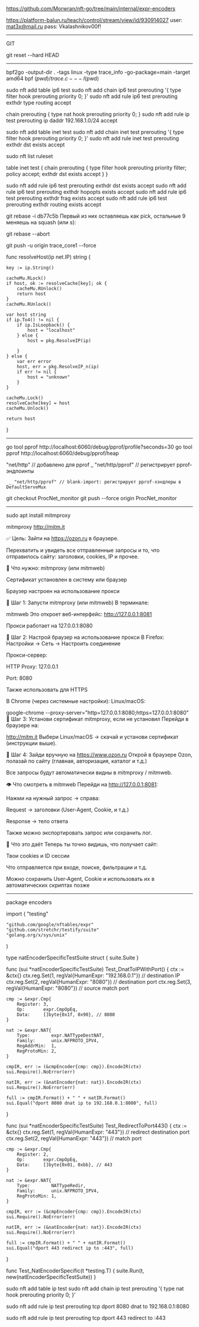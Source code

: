 https://github.com/Morwran/nft-go/tree/main/internal/expr-encoders



https://platform-balun.ru/teach/control/stream/view/id/930914027
user: mat3x@mail.ru
pass: Vkalashnikov00f!

__________________________________________________
GIT

git reset --hard HEAD
____________________________________________________



bpf2go -output-dir . -tags linux -type trace_info -go-package=main -target amd64 bpf $(pwd)/trace.c -- -I$(pwd)



sudo nft add table ip6 test
sudo nft add chain ip6 test prerouting '{ type filter hook prerouting priority 0; }'
sudo nft add rule ip6 test prerouting exthdr type routing accept

chain prerouting {
    type nat hook prerouting priority 0;
}
sudo nft add rule ip test prerouting ip daddr 192.168.1.0/24 accept




sudo nft add table inet test
sudo nft add chain inet test prerouting '{ type filter hook prerouting priority 0; }'
sudo nft add rule inet test prerouting exthdr dst exists accept


sudo nft list ruleset

table inet test {
        chain prerouting {
                type filter hook prerouting priority filter; policy accept;
                exthdr dst exists accept
        }
}


sudo nft add rule ip6 test prerouting exthdr dst exists accept
sudo nft add rule ip6 test prerouting exthdr hopopts exists accept
sudo nft add rule ip6 test prerouting exthdr frag exists accept
sudo nft add rule ip6 test prerouting exthdr routing exists accept



git rebase -i db77c5b 
Первый из них оставляешь как pick, остальные 9 меняешь на squash (или s):

git rebase --abort


git push -u origin trace_core1 --force


func resolveHost(ip net.IP) string {

	key := ip.String()

	cacheMu.RLock()
	if host, ok := resolveCache[key]; ok {
		cacheMu.RUnlock()
		return host
	}
	cacheMu.RUnlock()

	var host string
	if ip.To4() != nil {
		if ip.IsLoopback() {
			host = "localhost"
		} else {
			host = pkg.ResolveIP(ip)

		}
	} else {
		var err error
		host, err = pkg.ResolveIP_n(ip)
		if err != nil {
			host = "unknown"
		}
	}

	cacheMu.Lock()
	resolveCache[key] = host
	cacheMu.Unlock()

	return host
}







_______________________________________________________________________________________________


go tool pprof http://localhost:6060/debug/pprof/profile?seconds=30
go tool pprof http://localhost:6060/debug/pprof/heap



"net/http"      // добавлено для pprof
	_ "net/http/pprof" // регистрирует pprof-эндпоинты

     _ "net/http/pprof" // blank-import: регистрирует pprof-хэндлеры в DefaultServeMux



git checkout ProcNet_monitor
git push --force origin ProcNet_monitor


______________________________________________________________________________________________

sudo apt install mitmproxy

mitmproxy
http://mitm.it




✅ Цель:
Зайти на https://ozon.ru в браузере.

Перехватить и увидеть все отправленные запросы и то, что отправилось сайту: заголовки, cookies, IP и прочее.

🧰 Что нужно:
mitmproxy (или mitmweb)

Сертификат установлен в систему или браузер

Браузер настроен на использование прокси

🔧 Шаг 1: Запусти mitmproxy (или mitmweb)
В терминале:

mitmweb
Это откроет веб-интерфейс: http://127.0.0.1:8081

Прокси работает на 127.0.0.1:8080

🔧 Шаг 2: Настрой браузер на использование прокси
В Firefox:
Настройки → Сеть → Настроить соединение

Прокси-сервер:

HTTP Proxy: 127.0.0.1

Port: 8080

Также использовать для HTTPS

В Chrome (через системные настройки):
Linux/macOS:

google-chrome --proxy-server="http=127.0.0.1:8080;https=127.0.0.1:8080"
🔧 Шаг 3: Установи сертификат mitmproxy, если не установил
Перейди в браузере на:

http://mitm.it
Выбери Linux/macOS → скачай и установи сертификат (инструкции выше).

🔎 Шаг 4: Зайди вручную на https://www.ozon.ru
Открой в браузере Ozon, полазай по сайту (главная, авторизация, каталог и т.д.)

Все запросы будут автоматически видны в mitmproxy / mitmweb.

👁 Что смотреть в mitmweb
Перейди на http://127.0.0.1:8081:

Нажми на нужный запрос → справа:

Request → заголовки (User-Agent, Cookie, и т.д.)

Response → тело ответа

Также можно экспортировать запрос или сохранить лог.

🧠 Что это даёт
Теперь ты точно видишь, что получает сайт:

Твои cookies и ID сессии

Что отправляется при входе, поиске, фильтрации и т.д.

Можно сохранить User-Agent, Cookie и использовать их в автоматических скриптах позже
________________________________________________________________________________




package encoders

import (
	"testing"

	"github.com/google/nftables/expr"
	"github.com/stretchr/testify/suite"
	"golang.org/x/sys/unix"
)

type natEncoderSpecificTestSuite struct {
	suite.Suite
}

func (sui *natEncoderSpecificTestSuite) Test_DnatToIPWithPort() {
	ctx := &ctx{}
	ctx.reg.Set(1, regVal{HumanExpr: "192.168.0.1"}) // destination IP
	ctx.reg.Set(2, regVal{HumanExpr: "8080"})        // destination port
	ctx.reg.Set(3, regVal{HumanExpr: "8080"})        // source match port

	cmp := &expr.Cmp{
		Register: 3,
		Op:       expr.CmpOpEq,
		Data:     []byte{0x1f, 0x90}, // 8080
	}

	nat := &expr.NAT{
		Type:        expr.NATTypeDestNAT,
		Family:      unix.NFPROTO_IPV4,
		RegAddrMin:  1,
		RegProtoMin: 2,
	}

	cmpIR, err := (&cmpEncoder{cmp: cmp}).EncodeIR(ctx)
	sui.Require().NoError(err)

	natIR, err := (&natEncoder{nat: nat}).EncodeIR(ctx)
	sui.Require().NoError(err)

	full := cmpIR.Format() + " " + natIR.Format()
	sui.Equal("dport 8080 dnat ip to 192.168.0.1:8080", full)
}

func (sui *natEncoderSpecificTestSuite) Test_RedirectToPort443() {
	ctx := &ctx{}
	ctx.reg.Set(1, regVal{HumanExpr: "443"}) // redirect destination port
	ctx.reg.Set(2, regVal{HumanExpr: "443"}) // match port

	cmp := &expr.Cmp{
		Register: 2,
		Op:       expr.CmpOpEq,
		Data:     []byte{0x01, 0xbb}, // 443
	}

	nat := &expr.NAT{
		Type:        NATTypeRedir,
		Family:      unix.NFPROTO_IPV4,
		RegProtoMin: 1,
	}

	cmpIR, err := (&cmpEncoder{cmp: cmp}).EncodeIR(ctx)
	sui.Require().NoError(err)

	natIR, err := (&natEncoder{nat: nat}).EncodeIR(ctx)
	sui.Require().NoError(err)

	full := cmpIR.Format() + " " + natIR.Format()
	sui.Equal("dport 443 redirect ip to :443", full)
}

func Test_NatEncoderSpecific(t *testing.T) {
	suite.Run(t, new(natEncoderSpecificTestSuite))
}




sudo nft add table ip test
sudo nft add chain ip test prerouting '{ type nat hook prerouting priority 0; }'

sudo nft add rule ip test prerouting tcp dport 8080 dnat to 192.168.0.1:8080


sudo nft add rule ip test prerouting tcp dport 443 redirect to :443


























